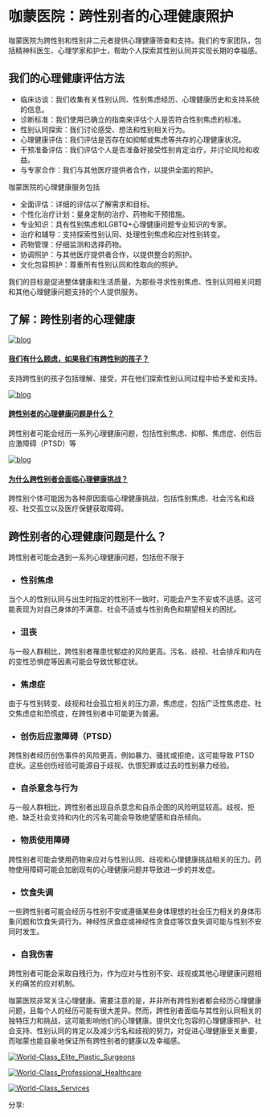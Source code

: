# 咖蒙医院：跨性别者的心理健康照护

咖蒙医院为跨性别和性别非二元者提供心理健康筛查和支持。我们的专家团队，包括精神科医生、心理学家和护士，帮助个人探索其性别认同并实现长期的幸福感。

## 我们的心理健康评估方法

-   临床访谈：我们收集有关性别认同、性别焦虑经历、心理健康历史和支持系统的信息。
-   诊断标准：我们使用已确立的指南来评估个人是否符合性别焦虑的标准。
-   性别认同探索：我们讨论感受、想法和性别相关行为。
-   心理健康评估：我们评估是否存在如抑郁或焦虑等共存的心理健康状况。
-   干预准备评估：我们评估个人是否准备好接受性别肯定治疗，并讨论风险和收益。
-   与专家合作：我们与其他医疗提供者合作，以提供全面的照护。

咖蒙医院的心理健康服务包括

-   全面评估：详细的评估以了解需求和目标。
-   个性化治疗计划：量身定制的治疗、药物和干预措施。
-   专业知识：具有性别焦虑和LGBTQ+心理健康问题专业知识的专家。
-   治疗和辅导：支持探索性别认同、处理性别焦虑和应对性别转变。
-   药物管理：仔细监测和选择药物。
-   协调照护：与其他医疗提供者合作，以提供整合的照护。
-   文化包容照护：尊重所有性别认同和性取向的照护。

我们的目标是促进整体健康和生活质量，为那些寻求性别焦虑、性别认同相关问题和其他心理健康问题支持的个人提供服务。

## 了解：跨性别者的心理健康

[![blog](/uploads/blog/1502/thumb-66153ff01fa7b-image_highlight.jpg)](https://www.kamolhospital.com/blog/1502/what-are-our-concerns-if-we-have-transgender-children)

#### [我们有什么顾虑，如果我们有跨性别的孩子？](https://www.kamolhospital.com/blog/1502/what-are-our-concerns-if-we-have-transgender-children)

支持跨性别的孩子包括理解、接受，并在他们探索性别认同过程中给予爱和支持。

[![blog](/uploads/blog/1501/thumb-66153f9749028-image_highlight.jpg)](https://www.kamolhospital.com/blog/1501/what-are-transgender-mental-health-concerns)

#### [跨性别者的心理健康问题是什么？](https://www.kamolhospital.com/blog/1501/what-are-transgender-mental-health-concerns)

跨性别者可能会经历一系列心理健康问题，包括性别焦虑、抑郁、焦虑症、创伤后应激障碍（PTSD）等

[![blog](/uploads/blog/1500/thumb-66161fa2a32ff-image_highlight.jpg)](https://www.kamolhospital.com/blog/1500/why-are-mental-health-challenges-in-transgender-people)

#### [为什么跨性别者会面临心理健康挑战？](https://www.kamolhospital.com/blog/1500/why-are-mental-health-challenges-in-transgender-people)

跨性别个体可能因为各种原因面临心理健康挑战，包括性别焦虑、社会污名和歧视、社交孤立以及医疗保健获取障碍。

## 跨性别者的心理健康问题是什么？

跨性别者可能会遇到一系列心理健康问题，包括但不限于

-   ### 性别焦虑
    

当个人的性别认同与出生时指定的性别不一致时，可能会产生不安或不适感。这可能表现为对自己身体的不满意、社会不适或与性别角色和期望相关的困扰。

-   ### 沮丧
    

与一般人群相比，跨性别者罹患忧郁症的风险更高。污名、歧视、社会排斥和内在的变性恐惧症等因素可能会导致忧郁症状。

-   ### 焦虑症
    

由于与性别转变、歧视和社会孤立相关的压力源，焦虑症，包括广泛性焦虑症、社交焦虑症和恐慌症，在跨性别者中可能更为普遍。

-   ### 创伤后应激障碍（PTSD）
    

跨性别者经历创伤事件的风险更高，例如暴力、骚扰或拒绝，这可能导致 PTSD 症状。这些创伤经验可能源自于歧视、仇恨犯罪或过去的性别暴力经验。

-   ### 自杀意念与行为 
    

与一般人群相比，跨性别者出现自杀意念和自杀企图的风险明显较高。歧视、拒绝、缺乏社会支持和内化的污名可能会导致绝望感和自杀倾向。

-   ### 物质使用障碍
    

跨性别者可能会使用药物来应对与性别认同、歧视和心理健康挑战相关的压力。药物使用障碍可能会加剧现有的心理健康问题并导致进一步的并发症。

-   ### 饮食失调
    

一些跨性别者可能会经历与性别不安或遵循某些身体理想的社会压力相关的身体形象问题和饮食失调行为。神经性厌食症或神经性贪食症等饮食失调可能与性别不安同时发生。

-   ### 自我伤害
    

跨性别者可能会采取自残行为，作为应对与性别不安、歧视或其他心理健康问题相关的痛苦的应对机制。

咖蒙医院非常关注心理健康。需要注意的是，并非所有跨性别者都会经历心理健康问题，且每个人的经历可能有很大差异。然而，跨性别者面临与其性别认同相关的独特压力和挑战，这可能影响他们的心理健康。提供文化包容的心理健康照护、社会支持、性别认同的肯定以及减少污名和歧视的努力，对促进心理健康至关重要，而咖蒙也能自豪地保证所有跨性别者的健康以及幸福感。

[![World-Class_Elite_Plastic_Surgeons](https://www.kamolhospital.com/uploads/cke-img-upload/1688144314-649f09baf3101.jpg)](https://www.kamolhospital.com/page/world-class-elite-plastic-surgeons)

[![World-Class_Professional_Healthcare](https://www.kamolhospital.com/uploads/cke-img-upload/1688144408-649f0a18763f6.jpg)](https://www.kamolhospital.com/page/world-class-professional-healthcare)

[![World-Class_Services](https://www.kamolhospital.com/uploads/cke-img-upload/1688144695-649f0b3723fa2.jpg)](https://www.kamolhospital.com/page/world-class-professional-service)

分享:
